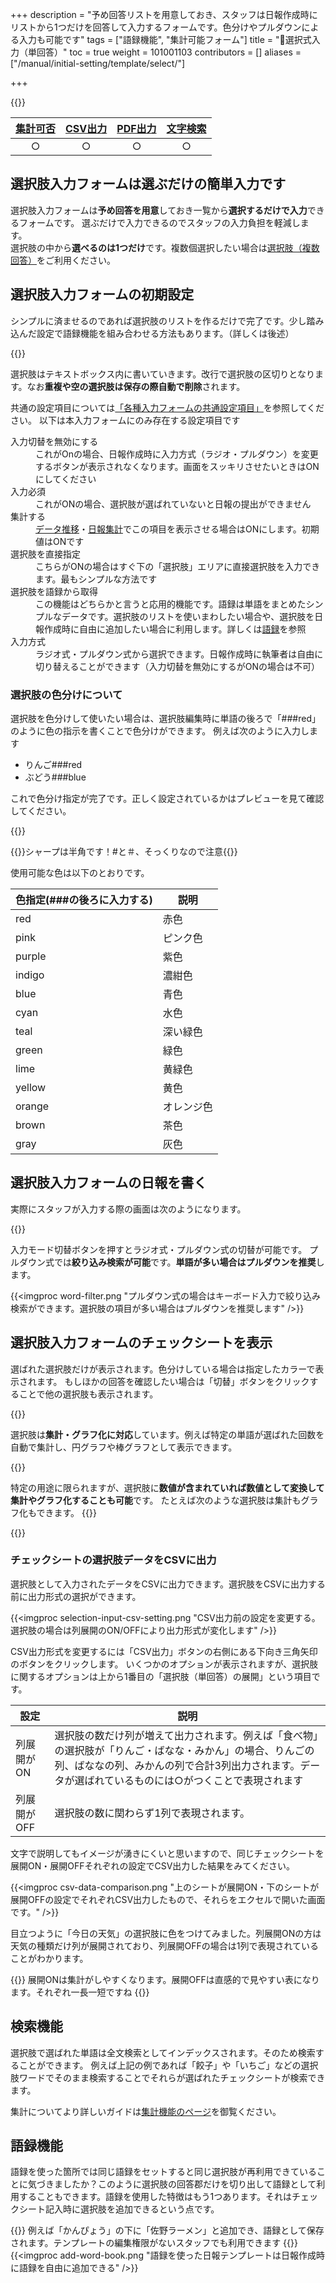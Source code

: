 +++
description = "予め回答リストを用意しておき、スタッフは日報作成時にリストから1つだけを回答して入力するフォームです。色分けやプルダウンによる入力も可能です"
tags = ["語録機能", "集計可能フォーム"]
title = "🧩選択式入力（単回答）"
toc = true
weight = 101001103
contributors = []
aliases = ["/manual/initial-setting/template/select/"]

+++

{{<icatch filename="eye-catch" msg="選ぶだけの簡単 入力方式。集計も可" title="選択肢入力フォームを含んだ日報テンプレート" fontsize="30px" alice="here" >}}

|[集計可否](/docs/manual/analytics/)|[CSV出力](/docs/manual/analytics/csv/)|[PDF出力](/docs/manual/read-report/pdf/)|[文字検索](/docs/manual/read-report/list/)|
|:---:|:---:|:---:|:---:|
|○|○|○|○|

## 選択肢入力フォームは選ぶだけの簡単入力です

選択肢入力フォームは**予め回答を用意**しておき一覧から**選択するだけで入力**できるフォームです。
選ぶだけで入力できるのでスタッフの入力負担を軽減します。  
選択肢の中から**選べるのは1つだけ**です。複数個選択したい場合は[選択肢（複数回答）](/docs/manual/initial-setting/template/select2/)をご利用ください。

## 選択肢入力フォームの初期設定

シンプルに済ませるのであれば選択肢のリストを作るだけで完了です。少し踏み込んだ設定で語録機能を組み合わせる方法もあります。（詳しくは後述）

{{<appscreen filename="report-template-edit" title="選択肢入力フォームのみで構成されたチェックシートのサンプル。このテンプレートを使って実際の入力画面や表示画面を確認していきましょう"  >}}

選択肢はテキストボックス内に書いていきます。改行で選択肢の区切りとなります。なお**重複や空の選択肢は保存の際自動で削除**されます。

共通の設定項目については[「各種入力フォームの共通設定項目」](/docs/manual/initial-setting/template/make/#common_setting)を参照してください。
以下は本入力フォームにのみ存在する設定項目です


<dl>
  <dt>入力切替を無効にする</dt>
  <dd>これがOnの場合、日報作成時に入力方式（ラジオ・プルダウン）を変更するボタンが表示されなくなります。画面をスッキリさせたいときはONにしてください</dd>
  <dt>入力必須</dt>
  <dd>これがONの場合、選択肢が選ばれていないと日報の提出ができません</dd>
  <dt>集計する</dt>
  <dd><a href="/docs/manual/analytics/list/">データ推移</a>・<a href="/docs/manual/analytics/transition/">日報集計</a>でこの項目を表示させる場合はONにします。初期値はONです</dd>

  <dt>選択肢を直接指定</dt>
  <dd>こちらがONの場合はすぐ下の「選択肢」エリアに直接選択肢を入力できます。最もシンプルな方法です</dd>
  <dt>選択肢を語録から取得</dt>
  <dd>この機能はどちらかと言うと応用的機能です。語録は単語をまとめたシンプルなデータです。選択肢のリストを使いまわしたい場合や、選択肢を日報作成時に自由に追加したい場合に利用します。詳しくは<a href="/docs/manual/initial-setting/advanced-setting/goroku/">語録</a>を参照</dd>
  <dt>入力方式</dt>
  <dd>ラジオ式・プルダウン式から選択できます。日報作成時に執筆者は自由に切り替えることができます（入力切替を無効にするがONの場合は不可）</dd>
</dl>

### 選択肢の色分けについて

選択肢を色分けして使いたい場合は、選択肢編集時に単語の後ろで「###red」のように色の指示を書くことで色分けができます。
例えば次のように入力します

- りんご###red
- ぶどう###blue

これで色分け指定が完了です。正しく設定されているかはプレビューを見て確認してください。

{{<icatch filename="word-color-coding" msg="色分けした例です 視認性も向上！？" title="選択肢の単語を色分けで表示する" fontsize="30px" alice="shield" >}}

{{<alice pos="right" icon="here">}}シャープは半角です！#と＃、そっくりなので注意{{</alice>}}

使用可能な色は以下のとおりです。

|色指定(###の後ろに入力する)|説明|
|---|---|
|red|赤色|
|pink|ピンク色|
|purple|紫色|
|indigo|濃紺色|
|blue|青色|
|cyan|水色|
|teal|深い緑色|
|green|緑色|
|lime|黄緑色|
|yellow|黄色|
|orange|オレンジ色|
|brown|茶色|
|gray|灰色|

## 選択肢入力フォームの日報を書く

実際にスタッフが入力する際の画面は次のようになります。

{{<appscreen filename="selection-input" title="選択肢入力フォームで構成されたチェックシートの入力画面。それぞれの設定が適切に反映されている事がわかります"  >}}

入力モード切替ボタンを押すとラジオ式・プルダウン式の切替が可能です。
プルダウン式では**絞り込み検索が可能**です。**単語が多い場合はプルダウンを推奨**します。

{{<imgproc word-filter.png "プルダウン式の場合はキーボード入力で絞り込み検索ができます。選択肢の項目が多い場合はプルダウンを推奨します" />}}

## 選択肢入力フォームのチェックシートを表示

選ばれた選択肢だけが表示されます。色分けしている場合は指定したカラーで表示されます。
もしほかの回答を確認したい場合は「切替」ボタンをクリックすることで他の選択肢も表示されます。

{{<appscreen filename="post" title="選択肢入力フォームで構成されたチェックシートの受信画面"  >}}

選択肢は**集計・グラフ化に対応**しています。例えば特定の単語が選ばれた回数を自動で集計し、円グラフや棒グラフとして表示できます。

{{<appscreen filename="pie-charts" title="単語の出現回数をカウントして円グラフを生成する"  >}}

特定の用途に限られますが、選択肢に**数値が含まれていれば数値として変換して集計やグラフ化することも可能**です。
たとえば次のような選択肢は集計もグラフ化もできます。
{{<appscreen filename="num-select"  title="選択肢は単語ですが数値に置き換えてグラフ化することも可能です"   >}}

{{<appscreen filename="charts" title="選択肢を数値へ変換して折れ線グラフを作成"  >}}

### チェックシートの選択肢データをCSVに出力

選択肢として入力されたデータをCSVに出力できます。選択肢をCSVに出力する前に出力形式の選択ができます。

{{<imgproc selection-input-csv-setting.png "CSV出力前の設定を変更する。選択肢の場合は列展開のON/OFFにより出力形式が変化します" />}}

CSV出力形式を変更するには「CSV出力」ボタンの右側にある下向き三角矢印のボタンをクリックします。
いくつかのオプションが表示されますが、選択肢に関するオプションは上から1番目の「選択肢（単回答）の展開」という項目です。

|設定|説明|
|---|---|
|列展開がON|選択肢の数だけ列が増えて出力されます。例えば「食べ物」の選択肢が「りんご・ばなな・みかん」の場合、りんごの列、ばななの列、みかんの列で合計3列出力されます。データが選ばれているものには○がつくことで表現されます|
|列展開がOFF|選択肢の数に関わらず1列で表現されます。|

文字で説明してもイメージが湧きにくいと思いますので、同じチェックシートを展開ON・展開OFFそれぞれの設定でCSV出力した結果をみてください。

{{<imgproc csv-data-comparison.png "上のシートが展開ON・下のシートが展開OFFの設定でそれぞれCSV出力したもので、それらをエクセルで開いた画面です。" />}}

目立つように「今日の天気」の選択肢に色をつけてみました。列展開ONの方は天気の種類だけ列が展開されており、列展開OFFの場合は1列で表現されていることがわかります。

{{<alice pos="right" icon="pc">}}
展開ONは集計がしやすくなります。展開OFFは直感的で見やすい表になります。それぞれ一長一短ですね
{{</alice>}}

## 検索機能

選択肢で選ばれた単語は全文検索としてインデックスされます。そのため検索することができます。
例えば上記の例であれば「餃子」や「いちご」などの選択肢ワードでそのまま検索することでそれらが選ばれたチェックシートが検索できます。

集計についてより詳しいガイドは[集計機能のページ](/docs/manual/analytics/transition/)を御覧ください。

## 語録機能

語録を使った箇所では同じ語録をセットすると同じ選択肢が再利用できていることに気づきましたか？このように選択肢の回答郡だけを切り出して語録として利用することもできます。語録を使用した特徴はもう1つあります。それはチェックシート記入時に選択肢を追加できるという点です。

{{<alice pos="right" icon="ok">}}
例えば「かんぴょう」の下に「佐野ラーメン」と追加でき、語録として保存されます。テンプレートの編集権限がないスタッフでも利用できます
{{</alice>}}
{{<imgproc add-word-book.png "語録を使った日報テンプレートは日報作成時に語録を自由に追加できる" />}}
